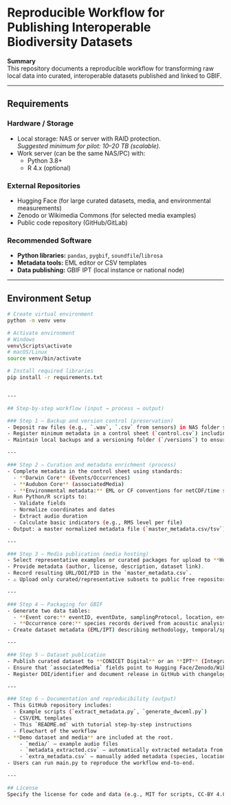 # Reproducible Workflow for Publishing Interoperable Biodiversity Datasets

**Summary**  
This repository documents a reproducible workflow for transforming raw local data into curated, interoperable datasets published and linked to GBIF.

---

## Requirements

### Hardware / Storage
- Local storage: NAS or server with RAID protection.  
  *Suggested minimum for pilot: 10–20 TB (scalable).*
- Work server (can be the same NAS/PC) with:
  - Python 3.8+  
  - R 4.x (optional)

### External Repositories
- Hugging Face (for large curated datasets, media, and environmental measurements)  
- Zenodo or Wikimedia Commons (for selected media examples)  
- Public code repository (GitHub/GitLab)

### Recommended Software
- **Python libraries:** `pandas`, `pygbif`, `soundfile`/`librosa`  
- **Metadata tools:** EML editor or CSV templates  
- **Data publishing:** GBIF IPT (local instance or national node)

---

## Environment Setup

```bash
# Create virtual environment
python -m venv venv

# Activate environment
# Windows
venv\Scripts\activate
# macOS/Linux
source venv/bin/activate

# Install required libraries
pip install -r requirements.txt


---

## Step-by-step workflow (input → process → output)

### Step 1 — Backup and version control (preservation)
- Deposit raw files (e.g., `.wav`, `.csv` from sensors) in NAS folder structure with unique naming convention (e.g., `site_date_sensor_type.ext`).  
- Register minimum metadata in a control sheet (`control.csv`) including: file ID, site, coordinates, date/time, device, person responsible, proposed license, quality notes.  
- Maintain local backups and a versioning folder (`/versions`) to ensure preservation and traceability.

---

### Step 2 — Curation and metadata enrichment (process)
- Complete metadata in the control sheet using standards:  
  - **Darwin Core** (Events/Occurrences)  
  - **Audubon Core** (associatedMedia)  
  - **Environmental metadata:** EML or CF conventions for netCDF/time series.  
- Run Python/R scripts to:  
  - Validate fields  
  - Normalize coordinates and dates  
  - Extract audio duration  
  - Calculate basic indicators (e.g., RMS level per file)  
- Output: a master normalized metadata file (`master_metadata.csv/tsv`) plus a `media_metadata.json` linking multimedia files to IDs.

---

### Step 3 — Media publication (media hosting)
- Select representative examples or curated packages for upload to **Hugging Face**, **Zenodo** (DOI) or **Wikimedia Commons** (stable URL).  
- Provide metadata (author, license, description, dataset link).  
- Record resulting URL/DOI/PID in the `master_metadata.csv`.  
- ⚠️ Upload only curated/representative subsets to public free repositories (not necessarily the entire raw dataset initially).

---

### Step 4 — Packaging for GBIF
- Generate two data tables:  
  - **Event core:** eventID, eventDate, samplingProtocol, location, environmental measurements.  
  - **Occurrence core:** species records derived from acoustic analysis (or manual IDs), linked to eventID and pointing associatedMedia to the hosted URL/DOI.  
- Create dataset metadata (EML/IPT) describing methodology, temporal/spatial coverage, responsibilities, and licenses.

---

### Step 5 — Dataset publication
- Publish curated dataset to **CONICET Digital** or an **IPT** (Integrated Publishing Toolkit) managed by INIBIOMA/national GBIF node.  
- Ensure that `associatedMedia` fields point to Hugging Face/Zenodo/Wikimedia URLs for GBIF indexing.  
- Register DOI/identifier and document release in GitHub with changelog.

---

### Step 6 — Documentation and reproducibility (output)
- This GitHub repository includes:  
  - Example scripts (`extract_metadata.py`, `generate_dwceml.py`)  
  - CSV/EML templates  
  - This `README.md` with tutorial step-by-step instructions  
  - Flowchart of the workflow  
- **Demo dataset and media** are included at the root.  
    - `media/` — example audio files  
    - `metadata_extracted.csv` — automatically extracted metadata from audio files  
    - `extra_metadata.csv` — manually added metadata (species, location, date/time)  
- Users can run main.py to reproduce the workflow end-to-end.

---

## License
Specify the license for code and data (e.g., MIT for scripts, CC-BY 4.0 for metadata, CC0/CC-BY-SA for media).

